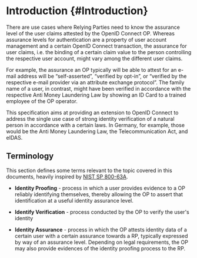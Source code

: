 # Introduction {#Introduction}

There are use cases where Relying Parties need to know the assurance level of the user claims attested by the OpenID Connect OP. Whereas assurance levels for authentication are a property of user account management and a certain OpenID Connect transaction, the assurance for user claims, i.e. the binding of a certain claim value to the person controlling the respective user account, might vary among the different user claims. 

For example, the assurance an OP typically will be able to attest for an e-mail address will be “self-asserted”, “verified by opt-in”, or “verified by the respective e-mail provider via an attribute exchange protocol”. The family name of a user, in contrast, might have been verified in accordance with the respective Anti Money Laundering Law by showing an ID Card to a trained employee of the OP operator.   

This specification aims at providing an extension to OpenID Connect to address the single use case of strong identity verification of a natural person in accordance with a certain laws. In Germany, for example, those would be the Anti Money Laundering Law, the Telecommunication Act, and eIDAS.

## Terminology 

This section defines some terms relevant to the topic covered in this documents, heavily inspired by [NIST SP 800-63A][1].

* __Identity Proofing__ - process in which a user provides evidence to a OP reliably identifying themselves, thereby allowing the OP to assert that identification at a useful identity assurance level.

[1]: https://pages.nist.gov/800-63-3/sp800-63a.html "NIST Special Publication 800-63A, Digital Identity Guidelines, Enrollment and Identity Proofing Requirements"

* __Identify Verification__ - process conducted by the OP to verify the user's identity


* __Identity Assurance__ - process in which the OP attests identity data of a certain user with a certain assurance towards a RP, typically expressed by way of an assurance level. Depending on legal requirements, the OP may also provide evidences of the identity proofing process to the RP.


    
